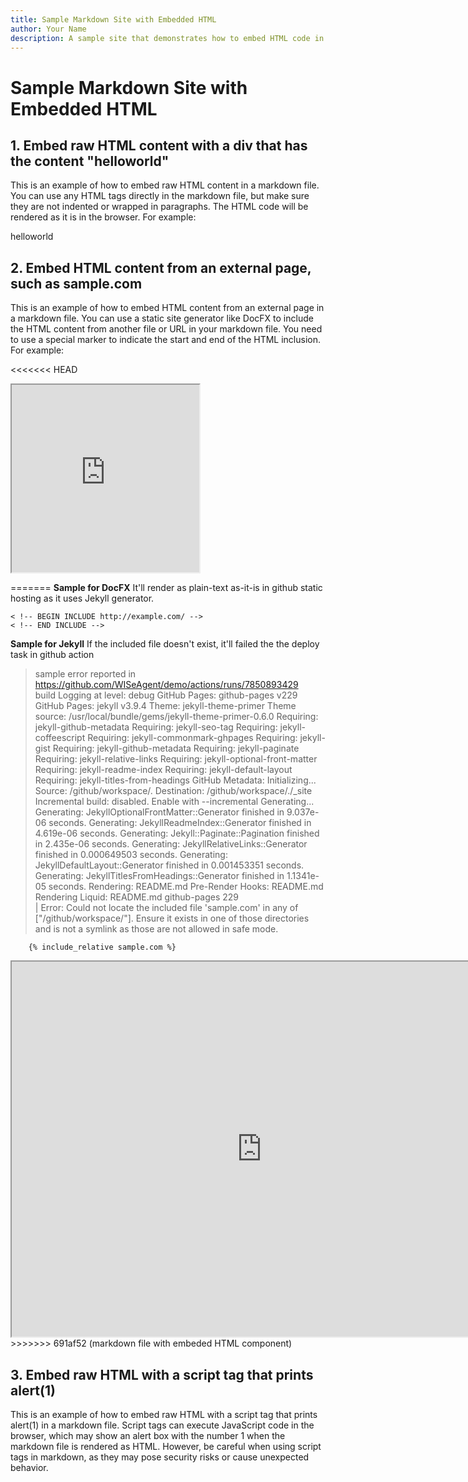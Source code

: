 ```yaml
---
title: Sample Markdown Site with Embedded HTML
author: Your Name
description: A sample site that demonstrates how to embed HTML code in markdown files
---
```


# Sample Markdown Site with Embedded HTML

## 1. Embed raw HTML content with a div that has the content "helloworld"

This is an example of how to embed raw HTML content in a markdown file. You can use any HTML tags directly in the markdown file, but make sure they are not indented or wrapped in paragraphs. The HTML code will be rendered as it is in the browser. For example:

<div>
helloworld
</div>

## 2. Embed HTML content from an external page, such as sample.com

This is an example of how to embed HTML content from an external page in a markdown file. You can use a static site generator like DocFX to include the HTML content from another file or URL in your markdown file. You need to use a special marker to indicate the start and end of the HTML inclusion. For example:

<<<<<<< HEAD
<iframe src="https://sample.com" width="300" height="300"></iframe>

=======
**Sample for DocFX**  It'll render as plain-text as-it-is in github static hosting as it uses Jekyll generator.

``` #MD
< !-- BEGIN INCLUDE http://example.com/ -->
< !-- END INCLUDE -->
```

**Sample for Jekyll** If the included file doesn't exist, it'll failed the the deploy task in github action

> sample error reported in https://github.com/WISeAgent/demo/actions/runs/7850893429  
> build
 Logging at level: debug GitHub Pages: github-pages v229 GitHub Pages: jekyll v3.9.4 Theme: jekyll-theme-primer Theme source: /usr/local/bundle/gems/jekyll-theme-primer-0.6.0 Requiring: jekyll-github-metadata Requiring: jekyll-seo-tag Requiring: jekyll-coffeescript Requiring: jekyll-commonmark-ghpages Requiring: jekyll-gist Requiring: jekyll-github-metadata Requiring: jekyll-paginate Requiring: jekyll-relative-links Requiring: jekyll-optional-front-matter Requiring: jekyll-readme-index Requiring: jekyll-default-layout Requiring: jekyll-titles-from-headings GitHub Metadata: Initializing... Source: /github/workspace/. Destination: /github/workspace/./_site Incremental build: disabled. Enable with --incremental Generating... Generating: JekyllOptionalFrontMatter::Generator finished in 9.037e-06 seconds. Generating: JekyllReadmeIndex::Generator finished in 4.619e-06 seconds. Generating: Jekyll::Paginate::Pagination finished in 2.435e-06 seconds. Generating: JekyllRelativeLinks::Generator finished in 0.000649503 seconds. Generating: JekyllDefaultLayout::Generator finished in 0.001453351 seconds. Generating: JekyllTitlesFromHeadings::Generator finished in 1.1341e-05 seconds. Rendering: README.md Pre-Render Hooks: README.md Rendering Liquid: README.md github-pages 229  
| Error: Could not locate the included file 'sample.com' in any of ["/github/workspace/"]. Ensure it exists in one of those directories and is not a symlink as those are not allowed in safe mode. 

``` #MD
    {% include_relative sample.com %}
```

<iframe src="https://example.com/" width="800" height="600"></iframe>
>>>>>>> 691af52 (markdown file with embeded HTML component)

## 3. Embed raw HTML with a script tag that prints alert(1)

This is an example of how to embed raw HTML with a script tag that prints alert(1) in a markdown file. Script tags can execute JavaScript code in the browser, which may show an alert box with the number 1 when the markdown file is rendered as HTML. However, be careful when using script tags in markdown, as they may pose security risks or cause unexpected behavior.

<script>
alert(1);
</script>
